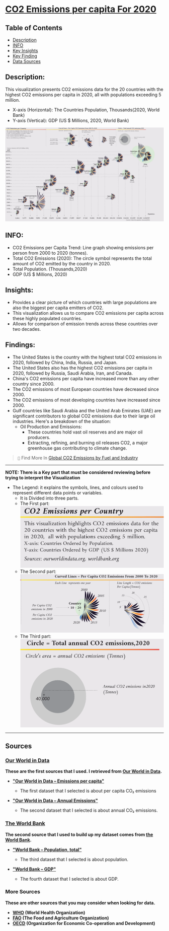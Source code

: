
# [**CO2 Emissions per capita For 2020**]([project1/][([https://github.com/MMS-21/SQL/tree/9cc51c6e8ae0d2b4d2a2305075617b15a85a9ea4/Analysis%20of%20Chinook%20Database%20Of%20a%20digital%20media%20store)](https://github.com/MMS-21/SQL/tree/f3922eb8e3afdf9f732e49c62f5ba4bfc71fa665/Analysis%20of%20Chinook%20Database%20Of%20a%20digital%20media%20store](https://github.com/MMS-21/Data-Visualization-/tree/65f3deb8e502f5bd6a409b349dde492b2d2cd4a0/CO2%20Emissions%20per%20capita%20For%202020)))
## Table of Contents
- [Description](##Description)
- [INFO](##INFO)
- [Key Insights](##Insights)
- [Key Finding](##Findings)
- [Data Sources](##Sources)

## Description: 
This visualization presents CO2 emissions data for the 20 countries with the highest CO2 emissions per capita in 2020, all with populations exceeding 5 million.
-	X-axis (Horizontal): The Countries Population, Thousands(2020, World Bank)
-	Y-axis (Vertical): GDP (US $ Millions, 2020, World Bank)

![Whole Viz](https://github.com/MMS-21/Data-Visualization-/blob/abef762116cbdafda9be0919f7dad268adf9ff6d/CO2%20Emissions%20per%20capita%20For%202020/images/Proj%20Parts/CO2.JPG)
## INFO:
-	CO2 Emissions per Capita Trend: Line graph showing emissions per person from 2000 to 2020 (tonnes).
-	Total CO2 Emissions (2020): The circle symbol represents the total amount of CO2 emitted by the country in 2020.
-	Total Population. (Thousands,2020)
-	GDP (US $ Millions, 2020)
## Insights:
- Provides a clear picture of which countries with large populations are also the biggest per capita emitters of CO2.
- This visualization allows us to compare CO2 emissions per capita across these highly populated countries.
-	Allows for comparison of emission trends across these countries over two decades.
## Findings:
- The United States is the country with the highest total CO2 emissions in 2020, followed by China, India, Russia, and Japan.
- The United States also has the highest CO2 emissions per capita in 2020, followed by Russia, Saudi Arabia, Iran, and Canada.
- China's CO2 emissions per capita have increased more than any other country since 2000.
- The CO2 emissions of most European countries have decreased since 2000.
- The CO2 emissions of most developing countries have increased since 2000.
- Gulf countries like Saudi Arabia and the United Arab Emirates (UAE) are significant contributors to global CO2 emissions due to their large oil industries. Here's a breakdown of the situation:
   - Oil Production and Emissions:
       - These countries hold vast oil reserves and are major oil producers.
       - Extracting, refining, and burning oil releases CO2, a major greenhouse gas contributing to climate change.
> ``📝`` Find More In [Global CO2 Emissions by Fuel and Industry](https://github.com/MMS-21/Data-Visualization-/tree/c21ed8cb4fa3c0e091764398009590ebebab1248/Global%20CO2%20Emissions%20by%20Fuel%20and%20Industry)
---
**NOTE: There is a Key part that must be considered reviewing before trying to interpret the Visualization**
- The Legend: it explains the symbols, lines, and colours used to represent different data points or variables.
  - It is Divided into three parts.
  - The First part:
    ![Legend](https://github.com/MMS-21/Data-Visualization-/blob/abef762116cbdafda9be0919f7dad268adf9ff6d/CO2%20Emissions%20per%20capita%20For%202020/images/Proj%20Parts/legend.JPG)
  - The Second part:
    ![Curved lines](https://github.com/MMS-21/Data-Visualization-/blob/abef762116cbdafda9be0919f7dad268adf9ff6d/CO2%20Emissions%20per%20capita%20For%202020/images/Proj%20Parts/Curved%20Lines.JPG)
  - The Third part:
    ![Circles](https://github.com/MMS-21/Data-Visualization-/blob/abef762116cbdafda9be0919f7dad268adf9ff6d/CO2%20Emissions%20per%20capita%20For%202020/images/Proj%20Parts/Circles.png)

---
## Sources
### [Our World in Data](https://ourworldindata.org/)
**These are the first sources that I used. I retrieved from [Our World in Data](https://ourworldindata.org/).**

- **["Our World in Data – Emissions per capita"](https://ourworldindata.org/grapher/co-emissions-per-capita)**
  - The first dataset that I selected is about per capita CO₂ emissions

- **["Our World in Data – Annual Emissions"](https://ourworldindata.org/grapher/annual-co2-emissions-per-country)**
  - The second dataset that I selected is about annual CO₂ emissions.

### [The World Bank](https://data.worldbank.org/)
**The second source that I used to build up my dataset comes from [the World Bank](https://data.worldbank.org/).**

- **["World Bank – Population, total"](https://data.worldbank.org/indicator/SP.POP.TOTL)**
  - The third dataset that I selected is about population.

- **["World Bank – GDP"](https://data.worldbank.org/indicator/NY.GDP.MKTP.CD)**
  - The fourth dataset that I selected is about GDP.
### More Sources
**These are other sources that you may consider when looking for data.**
- **[WHO](https://www.who.int/data/gho/) (World Health Organization)**
- **[FAO](https://www.fao.org/faostat/en/#data) (The Food and Agriculture Organization)**
- **[OECD](https://data.oecd.org/) (Organization for Economic Co-operation and Development)**





